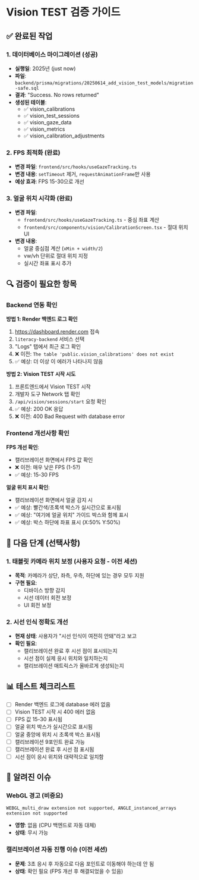 # Vision TEST 검증 가이드

## ✅ 완료된 작업

### 1. 데이터베이스 마이그레이션 (성공)
- **실행일**: 2025년 (just now)
- **파일**: `backend/prisma/migrations/20250614_add_vision_test_models/migration-safe.sql`
- **결과**: "Success. No rows returned"
- **생성된 테이블**:
  - ✅ vision_calibrations
  - ✅ vision_test_sessions
  - ✅ vision_gaze_data
  - ✅ vision_metrics
  - ✅ vision_calibration_adjustments

### 2. FPS 최적화 (완료)
- **변경 파일**: `frontend/src/hooks/useGazeTracking.ts`
- **변경 내용**: `setTimeout` 제거, `requestAnimationFrame`만 사용
- **예상 효과**: FPS 15-30으로 개선

### 3. 얼굴 위치 시각화 (완료)
- **변경 파일**:
  - `frontend/src/hooks/useGazeTracking.ts` - 중심 좌표 계산
  - `frontend/src/components/vision/CalibrationScreen.tsx` - 절대 위치 UI
- **변경 내용**:
  - 얼굴 중심점 계산 (`xMin + width/2`)
  - vw/vh 단위로 절대 위치 지정
  - 실시간 좌표 표시 추가

## 🔍 검증이 필요한 항목

### Backend 연동 확인

**방법 1: Render 백엔드 로그 확인**
1. https://dashboard.render.com 접속
2. `literacy-backend` 서비스 선택
3. "Logs" 탭에서 최근 로그 확인
4. ❌ 이전: `The table 'public.vision_calibrations' does not exist`
5. ✅ 예상: 더 이상 이 에러가 나타나지 않음

**방법 2: Vision TEST 시작 시도**
1. 프론트엔드에서 Vision TEST 시작
2. 개발자 도구 Network 탭 확인
3. `/api/vision/sessions/start` 요청 확인
4. ✅ 예상: 200 OK 응답
5. ❌ 이전: 400 Bad Request with database error

### Frontend 개선사항 확인

**FPS 개선 확인**:
- 캘리브레이션 화면에서 FPS 값 확인
- ❌ 이전: 매우 낮은 FPS (1-5?)
- ✅ 예상: 15-30 FPS

**얼굴 위치 표시 확인**:
- 캘리브레이션 화면에서 얼굴 감지 시
- ✅ 예상: 빨간색/초록색 박스가 실시간으로 표시됨
- ✅ 예상: "여기에 얼굴 위치" 가이드 박스와 함께 표시
- ✅ 예상: 박스 하단에 좌표 표시 (X:50% Y:50%)

## 🚀 다음 단계 (선택사항)

### 1. 태블릿 카메라 위치 보정 (사용자 요청 - 이전 세션)
- **목적**: 카메라가 상단, 좌측, 우측, 하단에 있는 경우 모두 지원
- **구현 필요**:
  - 디바이스 방향 감지
  - 시선 데이터 회전 보정
  - UI 회전 보정

### 2. 시선 인식 정확도 개선
- **현재 상태**: 사용자가 "시선 인식이 여전히 안돼"라고 보고
- **확인 필요**:
  - 캘리브레이션 완료 후 시선 점이 표시되는지
  - 시선 점이 실제 응시 위치와 일치하는지
  - 캘리브레이션 매트릭스가 올바르게 생성되는지

## 📊 테스트 체크리스트

- [ ] Render 백엔드 로그에 database 에러 없음
- [ ] Vision TEST 시작 시 400 에러 없음
- [ ] FPS 값 15-30 표시됨
- [ ] 얼굴 위치 박스가 실시간으로 표시됨
- [ ] 얼굴 중앙에 위치 시 초록색 박스 표시됨
- [ ] 캘리브레이션 9포인트 완료 가능
- [ ] 캘리브레이션 완료 후 시선 점 표시됨
- [ ] 시선 점이 응시 위치와 대략적으로 일치함

## 🐛 알려진 이슈

### WebGL 경고 (비중요)
```
WEBGL_multi_draw extension not supported, ANGLE_instanced_arrays extension not supported
```
- **영향**: 없음 (CPU 백엔드로 자동 대체)
- **상태**: 무시 가능

### 캘리브레이션 자동 진행 이슈 (이전 세션)
- **문제**: 3초 응시 후 자동으로 다음 포인트로 이동해야 하는데 안 됨
- **상태**: 확인 필요 (FPS 개선 후 해결되었을 수 있음)
